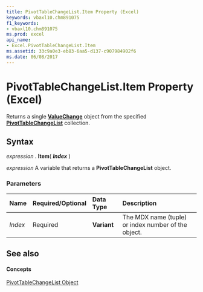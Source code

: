 ```yaml
---
title: PivotTableChangeList.Item Property (Excel)
keywords: vbaxl10.chm891075
f1_keywords:
- vbaxl10.chm891075
ms.prod: excel
api_name:
- Excel.PivotTableChangeList.Item
ms.assetid: 33c9a0e3-eb83-6aa5-d137-c907984902f6
ms.date: 06/08/2017
---
```



# PivotTableChangeList.Item Property (Excel)

Returns a single  **[ValueChange](valuechange-object-excel.md)** object from the specified **[PivotTableChangeList](pivottablechangelist-object-excel.md)** collection.


## Syntax

 _expression_ . **Item**( **_Index_** )

 _expression_ A variable that returns a **PivotTableChangeList** object.


### Parameters



|**Name**|**Required/Optional**|**Data Type**|**Description**|
|:-----|:-----|:-----|:-----|
| _Index_|Required| **Variant**|The MDX name (tuple) or index number of the object.|

## See also


#### Concepts


[PivotTableChangeList Object](pivottablechangelist-object-excel.md)

